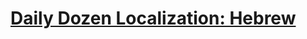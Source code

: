 # [Daily Dozen Localization: Hebrew][t]
[t]:https://github.com/nutritionfactsorg/daily-dozen-localization

